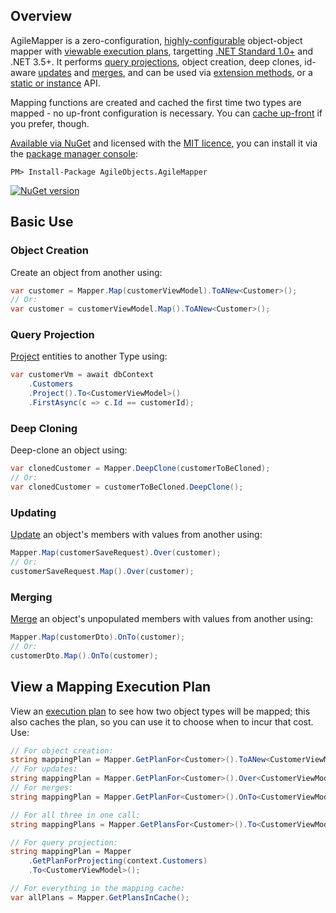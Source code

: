 ## Overview

AgileMapper is a zero-configuration, [highly-configurable](Configuration) object-object mapper with [viewable execution plans](Using-Execution-Plans), targetting [.NET Standard 1.0+](https://docs.microsoft.com/en-us/dotnet/articles/standard/library) and .NET 3.5+. It performs [query projections](Query-Projection), object creation, deep clones, id-aware [updates](Performing-Updates) and [merges](Performing-Merges), and can be used via [extension methods](Mapping-Extension-Methods), or a [static or instance](Static-vs-Instance-Mappers) API.

Mapping functions are created and cached the first time two types are mapped - no up-front configuration is necessary. You can [cache up-front](Using-Execution-Plans) if you prefer, though.

[Available via NuGet](https://www.nuget.org/packages/AgileObjects.AgileMapper) and licensed with the [MIT licence](/agileobjects/AgileMapper/blob/master/LICENCE.md), you can install it via the [package manager console](https://docs.nuget.org/consume/package-manager-console):

    PM> Install-Package AgileObjects.AgileMapper

[![NuGet version](https://badge.fury.io/nu/AgileObjects.AgileMapper.svg)](https://badge.fury.io/nu/AgileObjects.AgileMapper)

## Basic Use

### Object Creation

Create an object from another using:

```cs
var customer = Mapper.Map(customerViewModel).ToANew<Customer>();
// Or:
var customer = customerViewModel.Map().ToANew<Customer>();
```

### Query Projection

[Project](Query-Projection) entities to another Type using:

```cs
var customerVm = await dbContext
    .Customers
    .Project().To<CustomerViewModel>()
    .FirstAsync(c => c.Id == customerId);
```

### Deep Cloning

Deep-clone an object using:

```cs
var clonedCustomer = Mapper.DeepClone(customerToBeCloned);
// Or:
var clonedCustomer = customerToBeCloned.DeepClone();
```

### Updating

[Update](Performing-Updates) an object's members with values from another using:

```cs
Mapper.Map(customerSaveRequest).Over(customer);
// Or:
customerSaveRequest.Map().Over(customer);
```

### Merging

[Merge](Performing-Merges) an object's unpopulated members with values from another using:

```cs
Mapper.Map(customerDto).OnTo(customer);
// Or:
customerDto.Map().OnTo(customer);
```

## View a Mapping Execution Plan

View an [execution plan](Using-Execution-Plans) to see how two object types will be mapped; this also caches the plan, so you can use it to choose when to incur that cost. Use:

```cs
// For object creation:
string mappingPlan = Mapper.GetPlanFor<Customer>().ToANew<CustomerViewModel>();
// For updates:
string mappingPlan = Mapper.GetPlanFor<Customer>().Over<CustomerViewModel>();
// For merges:
string mappingPlan = Mapper.GetPlanFor<Customer>().OnTo<CustomerViewModel>();

// For all three in one call:
string mappingPlans = Mapper.GetPlansFor<Customer>().To<CustomerViewModel>();

// For query projection:
string mappingPlan = Mapper
    .GetPlanForProjecting(context.Customers)
    .To<CustomerViewModel>();

// For everything in the mapping cache:
var allPlans = Mapper.GetPlansInCache();
```